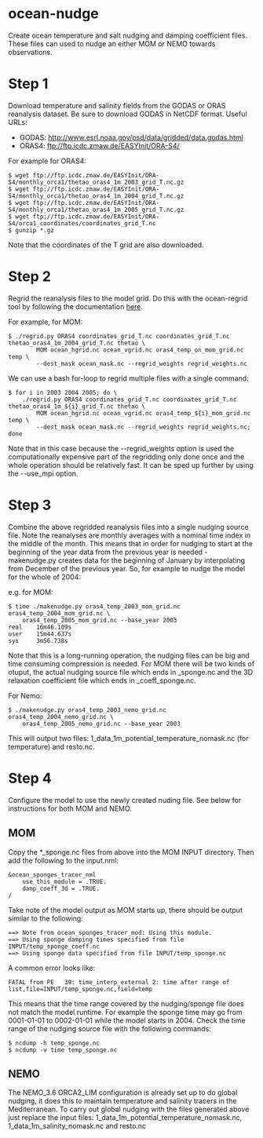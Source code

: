 # ocean-nudge

Create ocean temperature and salt nudging and damping coefficient files. These files can used to nudge an either MOM or NEMO towards observations.

# Step 1

Download temperature and salinity fields from the GODAS or ORAS reanalysis dataset. Be sure to download GODAS in NetCDF format. Useful URLs:

- GODAS: http://www.esrl.noaa.gov/psd/data/gridded/data.godas.html
- ORAS4: ftp://ftp.icdc.zmaw.de/EASYInit/ORA-S4/

For example for ORAS4:

```
$ wget ftp://ftp.icdc.zmaw.de/EASYInit/ORA-S4/monthly_orca1/thetao_oras4_1m_2003_grid_T.nc.gz
$ wget ftp://ftp.icdc.zmaw.de/EASYInit/ORA-S4/monthly_orca1/thetao_oras4_1m_2004_grid_T.nc.gz
$ wget ftp://ftp.icdc.zmaw.de/EASYInit/ORA-S4/monthly_orca1/thetao_oras4_1m_2005_grid_T.nc.gz
$ wget ftp://ftp.icdc.zmaw.de/EASYInit/ORA-S4/orca1_coordinates/coordinates_grid_T.nc
$ gunzip *.gz
```

Note that the coordinates of the T grid are also downloaded.

# Step 2

Regrid the reanalysis files to the model grid. Do this with the ocean-regrid tool by following the documentation [here](https://github.com/nicjhan/ocean-regrid).

For example, for MOM:
```
$ ./regrid.py ORAS4 coordinates_grid_T.nc coordinates_grid_T.nc thetao_oras4_1m_2004_grid_T.nc thetao \
        MOM ocean_hgrid.nc ocean_vgrid.nc oras4_temp_on_mom_grid.nc temp \
        --dest_mask ocean_mask.nc --regrid_weights regrid_weights.nc
```

We can use a bash for-loop to regrid multiple files with a single command:
```
$ for i in 2003 2004 2005; do \
    ./regrid.py ORAS4 coordinates_grid_T.nc coordinates_grid_T.nc thetao_oras4_1m_${i}_grid_T.nc thetao \
        MOM ocean_hgrid.nc ocean_vgrid.nc oras4_temp_${i}_mom_grid.nc temp \
        --dest_mask ocean_mask.nc --regrid_weights regrid_weights.nc;
done
```

Note that in this case because the --regrid_weights option is used the computationally expensive part of the regridding only done once and the whole operation should be relatively fast. It can be sped up further by using the --use_mpi option.

# Step 3

Combine the above regridded reanalysis files into a single nudging source file. Note the reanalyses are monthly averages with a nominal time index in the middle of the month. This means that in order for nudging to start at the beginning of the year data from the previous year is needed - makenudge.py creates data for the beginning of January by interpolating from December of the previous year. So, for example to nudge the model for the whole of 2004:

e.g. for MOM:
```
$ time ./makenudge.py oras4_temp_2003_mom_grid.nc oras4_temp_2004_mom_grid.nc \
    oras4_temp_2005_mom_grid.nc --base_year 2003
real    16m46.109s
user    15m44.637s
sys     3m56.738s
```

Note that this is a long-running operation, the nudging files can be big and time consuming compression is needed. For MOM there will be two kinds of otuput, the actual nudging source file which ends in \_sponge.nc and the 3D relaxation coefficient file which ends in \_coeff_sponge.nc.

For Nemo:
```
$ ./makenudge.py oras4_temp_2003_nemo_grid.nc oras4_temp_2004_nemo_grid.nc \
    oras4_temp_2005_nemo_grid.nc --base_year 2003
```

This will output two files: 1_data_1m_potential_temperature_nomask.nc (for temperature) and resto.nc.

# Step 4

Configure the model to use the newly created nuding file. See below for instructions for both MOM and NEMO.

## MOM

Copy the \*\_sponge.nc files from above into the MOM INPUT directory. Then add the following to the input.nml:

```
&ocean_sponges_tracer_nml
    use_this_module = .TRUE.
    damp_coeff_3d = .TRUE.
/
```

Take note of the model output as MOM starts up, there should be output similar to the following:

```
==> Note from ocean_sponges_tracer_mod: Using this module.
==> Using sponge damping times specified from file INPUT/temp_sponge_coeff.nc
==> Using sponge data specified from file INPUT/temp_sponge.nc
```

A common error looks like:
```
FATAL from PE   39: time_interp_external 2: time after range of list,file=INPUT/temp_sponge.nc,field=temp
```

This means that the time range covered by the nudging/sponge file does not match the model runtime. For example the sponge time may go from 0001-01-01 to 0002-01-01 while the model starts in 2004. Check the time range of the nudging source file with the following commands:

```
$ ncdump -h temp_sponge.nc
$ ncdump -v time temp_sponge.nc
```

## NEMO

The NEMO_3.6 ORCA2_LIM configuration is already set up to do global nudging, it does this to maintain temperature and salinity tracers in the Mediterranean. To carry out global nudging with the files generated above just replace the input files: 1_data_1m_potential_temperature_nomask.nc, 1_data_1m_salinity_nomask.nc and resto.nc
